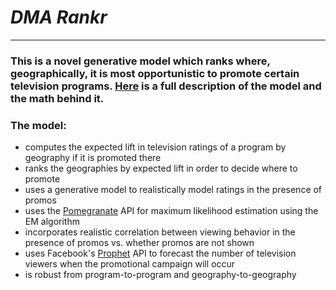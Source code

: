 # *DMA Rankr*

---

### This is a novel generative model which ranks where, geographically, it is most opportunistic to promote certain television programs.  [Here](https://github.com/dsrub/A-Generative-Model-for-Promo-Placing-for-TV-Shows-/blob/master/Notesv2.pdf) is a full description of the model and the math behind it.

### The model:

- computes the expected lift in television ratings of a program by geography if it is promoted there
- ranks the geographies by expected lift in order to decide where to promote
- uses a generative model to realistically model ratings in the presence of promos
- uses the [Pomegranate](https://pomegranate.readthedocs.io/en/latest/) API for maximum likelihood estimation using the EM algorithm
- incorporates realistic correlation between viewing behavior in the presence of promos vs. whether promos are not shown
- uses Facebook's [Prophet](https://facebook.github.io/prophet/docs/quick_start.html) API to forecast the number of television viewers when the promotional campaign will occur
- is robust from program-to-program and geography-to-geography

